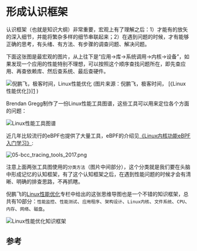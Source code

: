 # 形成认识框架

认识框架（也就是知识大纲）非常重要，宏观上有了理解之后：1）才能有的放矢的深入细节，并能将繁杂多样的细节串联起来；2）在遇到问题的时候，才有能够正确的思考，有头绪、有方法、有步骤的调查问题、解决问题。

下面这张图是最宏观的图片，从上往下是“应用->库->系统调用->内核->设备”，如果发现一个应用的性能特别不理想，可以按照这个顺序查找问题所在，即先查应用、再查依赖库、然后查系统、最后查硬件。

![倪鹏飞，极客时间，Linux性能优化](/img/linux/02-framwork-1.png)
(图片来源：倪鹏飞，极客时间， [《Linux性能优化]》][1] )

Brendan Gregg制作了一份Linux性能工具图谱，这些工具可以用来定位各个方面的问题：

![Linux性能工具图谱](/img/linux/03-linux-performance-tools.png)

近几年比较流行的eBPF也提供了大量工具，eBPF的介绍见[《Linux内核功能eBPF入门学习》](https://www.lijiaocn.com/%E6%8A%80%E5%B7%A7/2019/02/25/ebpf-introduction-1.html):

![05-bcc_tracing_tools_2017.png](/img/linux/05-bcc_tracing_tools_2017.png)

注意上面两张工具图使用的`分类方法`（图片中间部分），这个分类就是我们要在头脑中形成记忆的认知框架，有了这个认知框架之后，在遇到性能问题的时候才会有清晰、明确的排查思路，不再抓瞎。

倪鹏飞的[Linux性能优化][1]专栏中给出的这张思维导图也是一个不错的知识框架，总共有10部分：`性能监控`、`性能测试`、`应用程序`、`架构设计`、`Linux内核`、`文件系统`、`CPU`、`内存`、`网络`、`磁盘`。

![Linux性能优化知识框架](/img/linux/04-linux-performance-knowledge.png)

## 参考

[1]: https://www.lijiaocn.com/img/01-geek-linux-ercode.jpeg "倪鹏飞，极客时间，Linux性能优化"
